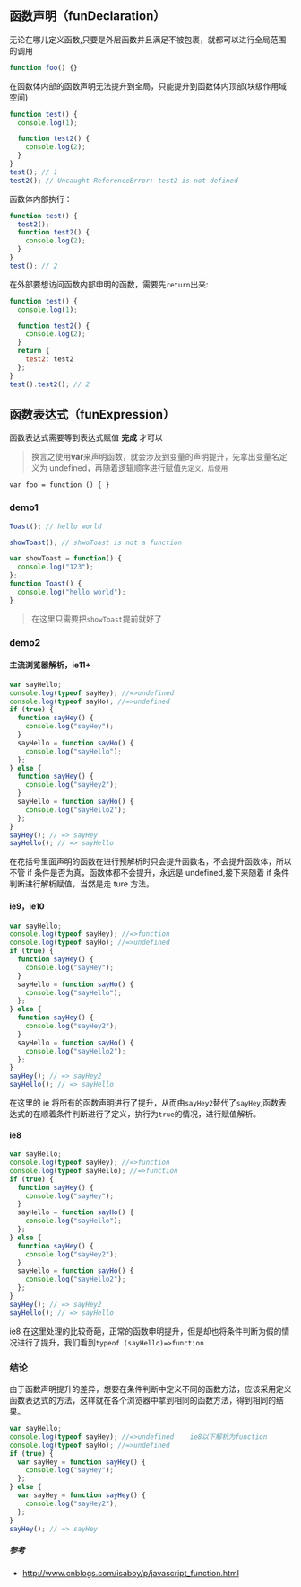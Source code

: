 ## 函数声明（funDeclaration）

无论在哪儿定义函数,只要是外层函数并且满足不被包裹，就都可以进行全局范围的调用

```js
function foo() {}
```

在函数体内部的函数声明无法提升到全局，只能提升到函数体内顶部(块级作用域空间)

```js
function test() {
  console.log(1);

  function test2() {
    console.log(2);
  }
}
test(); // 1
test2(); // Uncaught ReferenceError: test2 is not defined
```

函数体内部执行：

```js
function test() {
  test2();
  function test2() {
    console.log(2);
  }
}
test(); // 2
```

在外部要想访问函数内部申明的函数，需要先`return`出来:

```js
function test() {
  console.log(1);

  function test2() {
    console.log(2);
  }
  return {
    test2: test2
  };
}
test().test2(); // 2
```

## 函数表达式（funExpression）

函数表达式需要等到表达式赋值 **完成** 才可以

> 换言之使用**var**来声明函数，就会涉及到变量的声明提升，先拿出变量名定义为 undefined，再随着逻辑顺序进行赋值`先定义，后使用`

```
var foo = function () { }
```

### demo1

```javascript
Toast(); // hello world

showToast(); // shwoToast is not a function

var showToast = function() {
  console.log("123");
};
function Toast() {
  console.log("hello world");
}
```

> 在这里只需要把`showToast`提前就好了

### demo2

#### 主流浏览器解析，ie11+

```javascript
var sayHello;
console.log(typeof sayHey); //=>undefined
console.log(typeof sayHo); //=>undefined
if (true) {
  function sayHey() {
    console.log("sayHey");
  }
  sayHello = function sayHo() {
    console.log("sayHello");
  };
} else {
  function sayHey() {
    console.log("sayHey2");
  }
  sayHello = function sayHo() {
    console.log("sayHello2");
  };
}
sayHey(); // => sayHey
sayHello(); // => sayHello
```

在花括号里面声明的函数在进行预解析时只会提升函数名，不会提升函数体，所以不管 if 条件是否为真，函数体都不会提升，永远是 undefined,接下来随着 if 条件判断进行解析赋值，当然是走 ture 方法。

#### ie9，ie10

```javascript
var sayHello;
console.log(typeof sayHey); //=>function
console.log(typeof sayHo); //=>undefined
if (true) {
  function sayHey() {
    console.log("sayHey");
  }
  sayHello = function sayHo() {
    console.log("sayHello");
  };
} else {
  function sayHey() {
    console.log("sayHey2");
  }
  sayHello = function sayHo() {
    console.log("sayHello2");
  };
}
sayHey(); // => sayHey2
sayHello(); // => sayHello
```

在这里的 ie 将所有的函数声明进行了提升，从而由`sayHey2`替代了`sayHey`,函数表达式的在顺着条件判断进行了定义，执行为`true`的情况，进行赋值解析。

#### ie8

```javascript
var sayHello;
console.log(typeof sayHey); //=>function
console.log(typeof sayHello); //=>function
if (true) {
  function sayHey() {
    console.log("sayHey");
  }
  sayHello = function sayHo() {
    console.log("sayHello");
  };
} else {
  function sayHey() {
    console.log("sayHey2");
  }
  sayHello = function sayHo() {
    console.log("sayHello2");
  };
}
sayHey(); // => sayHey2
sayHello(); // => sayHello
```

ie8 在这里处理的比较奇葩，正常的函数申明提升，但是却也将条件判断为假的情况进行了提升，我们看到`typeof (sayHello)=>function`

### 结论

由于函数声明提升的差异，想要在条件判断中定义不同的函数方法，应该采用定义函数表达式的方法，这样就在各个浏览器中拿到相同的函数方法，得到相同的结果。

```javascript
var sayHello;
console.log(typeof sayHey); //=>undefined    ie8以下解析为function
console.log(typeof sayHo); //=>undefined
if (true) {
  var sayHey = function sayHey() {
    console.log("sayHey");
  };
} else {
  var sayHey = function sayHey() {
    console.log("sayHey2");
  };
}
sayHey(); // => sayHey
```

##### 参考

- http://www.cnblogs.com/isaboy/p/javascript_function.html
